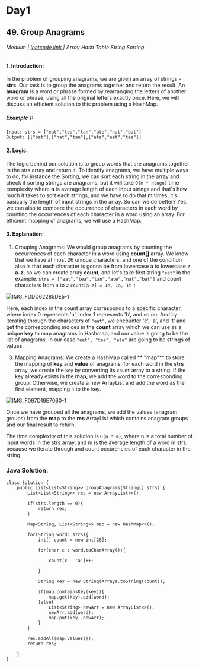 # Day1  
## 49. Group Anagrams 
###### Medium  | <a href="https://leetcode.com/problems/group-anagrams/description/">leetcode link </a> | Array Hash Table String Sorting



#### 1. Introduction:
In the problem of grouping anagrams, we are given an array of strings - **strs**. Our task is to group the anagrams together and return the result. An **anagram** is a word or phrase formed by rearranging the letters of another word or phrase, using all the original letters exactly once. Here, we will discuss an efficient solution to this problem using a HashMap.
##### Example 1:
````
Input: strs = ["eat","tea","tan","ate","nat","bat"]
Output: [["bat"],["nat","tan"],["ate","eat","tea"]]
````

#### 2. Logic:
The logic behind our solution is to group words that are anagrams together in the strs array and return it. 
To identify anagrams, we have multiple ways to do, for instance the Sorting, we can sort each string in the array and check if sorting strings are anagrams, but it will take ```O(m * nlogn)``` time complexity where **n** is average length of each input strings and that's how much it takes to sort each strings, and we have to do that **m** times, it's basically the length of input strings in the array. So can we do better? 
Yes, we can also to compare the occurrence of characters in each word by counting the occurrences of each character in a word using an array. For efficient mapping of anagrams, we will use a HashMap.

#### 3. Explanation:
1. Crouping Anagrams:
We would group anagrams by counting the occurrences of each character in a word using **count[]** array. We know that we have at most 26 unique characters, and one of the condition also is that each character is gonna be from lowercase a to lowercase z **a-z**, so we can create array **count**, and let's take first string ```"eat"``` in the example:
```strs = ["eat","tea","tan","ate","nat","bat"]``` and count characters from a to z ```count[a-z] = 1e, 1a, 1t ```:

 ![IMG_FDDD62285DE5-1](https://github.com/Kumushai9919/Daily-Leetcode-Challenge-/assets/83897840/4c2f9669-6626-47f4-b805-d4cdc605fbdd)

Here, each index in the count array corresponds to a specific character, where index 0 represents 'a', index 1 represents 'b', and so on. And by iterating through the characters of ```"eat"```, we encounter 'e', 'a', and 't' and get the corresponding indices in the **count** array which we can use as a unique **key** to map anagrams in Hashmap, and our value is going to be the list of anagrams, in our case ```"eat", "tea", "ate"``` are going to be strings of values.

3. Mapping Anagrams:
We create a HashMap called ** "map"** to store the mapping  of **key** and **value** of anagrams, for each word in the **strs** array, we create the ```key``` by converting its ```count``` array to a string. If the key already exists in the **map**, we add the word to the corresponding group. Otherwise, we create a new ArrayList and add the word as the first element, mapping it to the key.

![IMG_F097D19E7060-1](https://github.com/Kumushai9919/Daily-Leetcode-Challenge-/assets/83897840/6efaf825-c745-4ed7-b799-2349470e5ffb)

Once we have grouped all the anagrams, we add the values (anagram groups) from the **map** to the **res** ArrayList which contains anagram groups and our final result to return.

The time complexity of this solution is ```O(n * m)```, where n is a total number of input words in the strs array, and m is the average length of a word in strs, because we iterate through and count occurencies of each character in the string.

### Java Solution:
````
class Solution {
    public List<List<String>> groupAnagrams(String[] strs) {
        List<List<String>> res = new ArrayList<>();

        if(strs.length == 0){
            return res;
        }

        Map<String, List<String>> map = new HashMap<>();

        for(String word: strs){
            int[] count = new int[26];

            for(char c : word.toCharArray()){
                
                count[c - 'a']++;

            }
 
            String key = new String(Arrays.toString(count));

            if(map.containsKey(key)){
                map.get(key).add(word);
            }else{
                List<String> newArr = new ArrayList<>();
                newArr.add(word);
                map.put(key, newArr);
            }
        }

        res.addAll(map.values());
        return res;
        
    }
}

````









